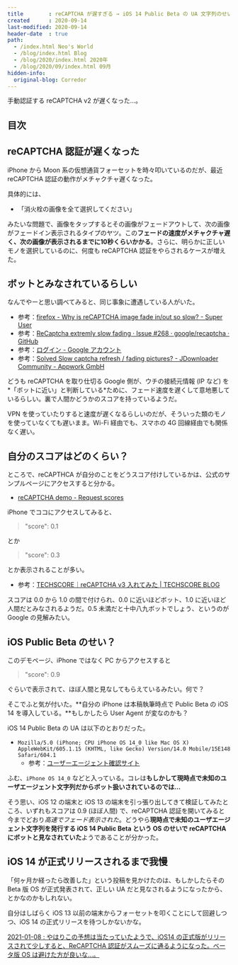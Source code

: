 ```yaml
---
title        : reCAPTCHA が遅すぎる → iOS 14 Public Beta の UA 文字列のせいでした
created      : 2020-09-14
last-modified: 2020-09-14
header-date  : true
path:
  - /index.html Neo's World
  - /blog/index.html Blog
  - /blog/2020/index.html 2020年
  - /blog/2020/09/index.html 09月
hidden-info:
  original-blog: Corredor
---
```


手動認証する reCAPTCHA v2 が遅くなった…。

## 目次

## reCAPTCHA 認証が遅くなった

iPhone から Moon 系の仮想通貨フォーセットを時々叩いているのだが、最近 reCAPTCHA 認証の動作がメチャクチャ遅くなった。

具体的には、

- 「消火栓の画像を全て選択してください」

みたいな問題で、画像をタップするとその画像がフェードアウトして、次の画像がフェードイン表示されるタイプのヤツ。この**フェードの速度がメチャクチャ遅く、次の画像が表示されるまでに10秒くらいかかる**。さらに、明らかに正しいモノを選択しているのに、何度も reCAPTCHA 認証をやらされるケースが増えた。

## ボットとみなされているらしい

なんでやーと思い調べてみると、同じ事象に遭遇している人がいた。

- 参考：[firefox - Why is reCAPTCHA image fade in/out so slow? - Super User](https://superuser.com/questions/1337801/why-is-recaptcha-image-fade-in-out-so-slow)
- 参考：[ReCaptcha extremly slow fading · Issue #268 · google/recaptcha · GitHub](https://github.com/google/recaptcha/issues/268)
- 参考：[ログイン - Google アカウント](https://groups.google.com/g/recaptcha/c/LEjhzp7AGAU?pli=1)
- 参考：[Solved Slow captcha refresh / fading pictures? - JDownloader Community - Appwork GmbH](https://board.jdownloader.org/showthread.php?t=76700)

どうも reCAPTCHA を取り仕切る Google 側が、ウチの接続元情報 (IP など) を*「ボットに近い」と判断している*ために、フェード速度を遅くして意地悪しているらしい。裏で人間かどうかのスコアを持っているようだ。

VPN を使っていたりすると速度が遅くなるらしいのだが、そういった類のモノを使っていなくても遅いまま。Wi-Fi 経由でも、スマホの 4G 回線経由でも関係なく遅い。

## 自分のスコアはどのくらい？

ところで、reCAPTHCA が自分のことをどうスコア付けしているかは、公式のサンプルページにアクセスすると分かる。

- [reCAPTCHA demo - Request scores](https://recaptcha-demo.appspot.com/recaptcha-v3-request-scores.php)

iPhone でココにアクセスしてみると、

> "score": 0.1

とか

> "score": 0.3

とか表示されることが多い。

- 参考：[TECHSCORE｜reCAPTCHA v3 入れてみた | TECHSCORE BLOG](https://www.techscore.com/blog/2018/12/06/recaptcha-v3/)

スコアは 0.0 から 1.0 の間で付けられ、0.0 に近いほどボット、1.0 に近いほど人間だとみなされるようだ。0.5 未満だと十中八九ボットでしょう、というのが Google の見解みたい。

## iOS Public Beta のせい？

このデモページ、iPhone ではなく PC からアクセスすると

> "score": 0.9

ぐらいで表示されて、ほぼ人間と見なしてもらえているみたい。何で？

そこでふと気が付いた。**自分の iPhone は本稿執筆時点で Public Beta の iOS 14 を導入している。**もしかしたら User Agent が変なのかも？

iOS 14 Public Beta の UA は以下のとおりだった。

- `Mozilla/5.0 (iPhone; CPU iPhone OS 14_0 like Mac OS X) AppleWebKit/605.1.15 (KHTML, like Gecko) Version/14.0 Mobile/15E148 Safari/604.1`
  - 参考：[ユーザーエージェント確認サイト](https://www.cloudgate.jp/ua.php)

ふむ、`iPhone OS 14_0` などと入っている。コレは**もしかして現時点で未知のユーザエージェント文字列だからボット扱いされているのでは…**

そう思い、iOS 12 の端末と iOS 13 の端末を引っ張り出してきて検証してみたところ、いずれもスコアは 0.9 (ほぼ人間) で、reCAPTCHA 認証を開いてみると今までどおり*高速でフェード表示された*。どうやら**現時点で未知のユーザエージェント文字列を発行する iOS 14 Public Beta という OS のせいで reCAPTCHA にボットと見なされていた**ようであることが分かった。

## iOS 14 が正式リリースされるまで我慢

「何ヶ月か経ったら改善した」という投稿を見かけたのは、もしかしたらその Beta 版 OS が正式発表されて、正しい UA だと見なされるようになったから、とかなのかもしれない。

自分はしばらく iOS 13 以前の端末からフォーセットを叩くことにして回避しつつ、iOS 14 の正式リリースを待つしかないかな。

<ins class="ins-block">

2021-01-08 : やはりこの予想は当たっていたようで、iOS14 の正式版がリリースされて少しすると、ReCAPTCHA 認証がスムーズに通るようになった。ベータ版 OS は避けた方が良いな…。

</ins>
